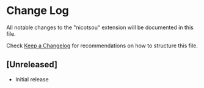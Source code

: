 # Change Log

All notable changes to the "nicotsou" extension will be documented in this file.

Check [Keep a Changelog](http://keepachangelog.com/) for recommendations on how to structure this file.

## [Unreleased]

- Initial release
